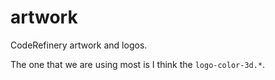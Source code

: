 # artwork

CodeRefinery artwork and logos.

The one that we are using most is I think the `logo-color-3d.*`.
